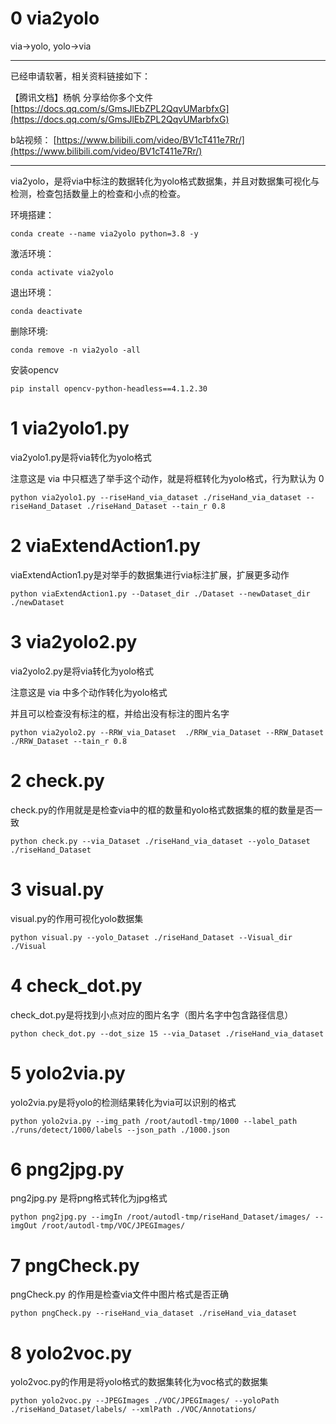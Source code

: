 # 0 via2yolo
via->yolo, yolo->via

----

已经申请软著，相关资料链接如下：

【腾讯文档】杨帆 分享给你多个文件 [https://docs.qq.com/s/GmsJlEbZPL2QqvUMarbfxG](https://docs.qq.com/s/GmsJlEbZPL2QqvUMarbfxG)

b站视频：
[https://www.bilibili.com/video/BV1cT411e7Rr/](https://www.bilibili.com/video/BV1cT411e7Rr/)

----

via2yolo，是将via中标注的数据转化为yolo格式数据集，并且对数据集可视化与检测，检查包括数量上的检查和小点的检查。


环境搭建：
```
conda create --name via2yolo python=3.8 -y
```
激活环境：
```
conda activate via2yolo
```
退出环境：
```
conda deactivate
```
删除环境:
```
conda remove -n via2yolo -all
```
安装opencv
```
pip install opencv-python-headless==4.1.2.30
```


# 1 via2yolo1.py
via2yolo1.py是将via转化为yolo格式

注意这是 via 中只框选了举手这个动作，就是将框转化为yolo格式，行为默认为 0
```
python via2yolo1.py --riseHand_via_dataset ./riseHand_via_dataset --riseHand_Dataset ./riseHand_Dataset --tain_r 0.8
```

# 2 viaExtendAction1.py
viaExtendAction1.py是对举手的数据集进行via标注扩展，扩展更多动作
```
python viaExtendAction1.py --Dataset_dir ./Dataset --newDataset_dir ./newDataset
```

# 3 via2yolo2.py
via2yolo2.py是将via转化为yolo格式

注意这是 via 中多个动作转化为yolo格式

并且可以检查没有标注的框，并给出没有标注的图片名字
```
python via2yolo2.py --RRW_via_Dataset  ./RRW_via_Dataset --RRW_Dataset ./RRW_Dataset --tain_r 0.8
```

# 2 check.py
check.py的作用就是是检查via中的框的数量和yolo格式数据集的框的数量是否一致
```
python check.py --via_Dataset ./riseHand_via_dataset --yolo_Dataset ./riseHand_Dataset
```

# 3 visual.py
visual.py的作用可视化yolo数据集
```
python visual.py --yolo_Dataset ./riseHand_Dataset --Visual_dir ./Visual
```

# 4 check_dot.py
check_dot.py是将找到小点对应的图片名字（图片名字中包含路径信息）
```
python check_dot.py --dot_size 15 --via_Dataset ./riseHand_via_dataset
```

# 5 yolo2via.py
yolo2via.py是将yolo的检测结果转化为via可以识别的格式
```
python yolo2via.py --img_path /root/autodl-tmp/1000 --label_path  ./runs/detect/1000/labels --json_path ./1000.json
```

# 6 png2jpg.py 
png2jpg.py 是将png格式转化为jpg格式

```
python png2jpg.py --imgIn /root/autodl-tmp/riseHand_Dataset/images/ --imgOut /root/autodl-tmp/VOC/JPEGImages/
```

# 7 pngCheck.py
pngCheck.py 的作用是检查via文件中图片格式是否正确
```
python pngCheck.py --riseHand_via_dataset ./riseHand_via_dataset
```

# 8 yolo2voc.py
yolo2voc.py的作用是将yolo格式的数据集转化为voc格式的数据集
```
python yolo2voc.py --JPEGImages ./VOC/JPEGImages/ --yoloPath ./riseHand_Dataset/labels/ --xmlPath ./VOC/Annotations/
```


